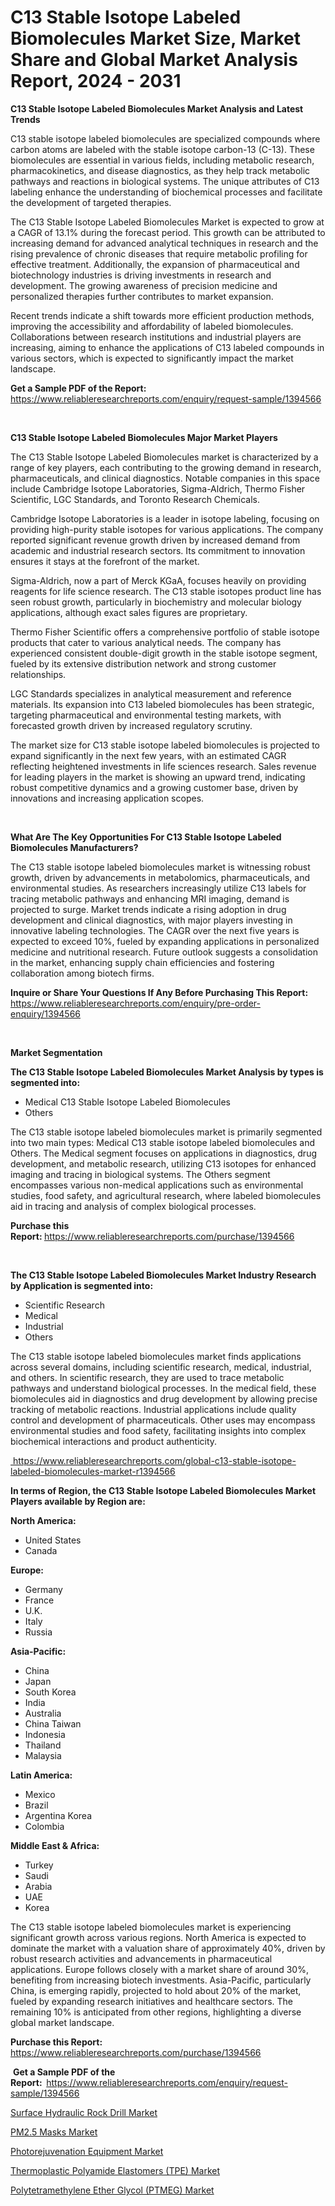 <p><h1>C13 Stable Isotope Labeled Biomolecules Market Size, Market Share and Global Market Analysis Report, 2024 - 2031</h1></p><p><strong>C13 Stable Isotope Labeled Biomolecules Market Analysis and Latest Trends</strong></p>
<p><p>C13 stable isotope labeled biomolecules are specialized compounds where carbon atoms are labeled with the stable isotope carbon-13 (C-13). These biomolecules are essential in various fields, including metabolic research, pharmacokinetics, and disease diagnostics, as they help track metabolic pathways and reactions in biological systems. The unique attributes of C13 labeling enhance the understanding of biochemical processes and facilitate the development of targeted therapies.</p><p>The C13 Stable Isotope Labeled Biomolecules Market is expected to grow at a CAGR of 13.1% during the forecast period. This growth can be attributed to increasing demand for advanced analytical techniques in research and the rising prevalence of chronic diseases that require metabolic profiling for effective treatment. Additionally, the expansion of pharmaceutical and biotechnology industries is driving investments in research and development. The growing awareness of precision medicine and personalized therapies further contributes to market expansion.</p><p>Recent trends indicate a shift towards more efficient production methods, improving the accessibility and affordability of labeled biomolecules. Collaborations between research institutions and industrial players are increasing, aiming to enhance the applications of C13 labeled compounds in various sectors, which is expected to significantly impact the market landscape.</p></p>
<p><strong>Get a Sample PDF of the Report:&nbsp;</strong> <a href="https://www.reliableresearchreports.com/enquiry/request-sample/1394566">https://www.reliableresearchreports.com/enquiry/request-sample/1394566</a></p>
<p>&nbsp;</p>
<p><strong>C13 Stable Isotope Labeled Biomolecules Major Market Players</strong></p>
<p><p>The C13 Stable Isotope Labeled Biomolecules market is characterized by a range of key players, each contributing to the growing demand in research, pharmaceuticals, and clinical diagnostics. Notable companies in this space include Cambridge Isotope Laboratories, Sigma-Aldrich, Thermo Fisher Scientific, LGC Standards, and Toronto Research Chemicals.</p><p>Cambridge Isotope Laboratories is a leader in isotope labeling, focusing on providing high-purity stable isotopes for various applications. The company reported significant revenue growth driven by increased demand from academic and industrial research sectors. Its commitment to innovation ensures it stays at the forefront of the market.</p><p>Sigma-Aldrich, now a part of Merck KGaA, focuses heavily on providing reagents for life science research. The C13 stable isotopes product line has seen robust growth, particularly in biochemistry and molecular biology applications, although exact sales figures are proprietary.</p><p>Thermo Fisher Scientific offers a comprehensive portfolio of stable isotope products that cater to various analytical needs. The company has experienced consistent double-digit growth in the stable isotope segment, fueled by its extensive distribution network and strong customer relationships.</p><p>LGC Standards specializes in analytical measurement and reference materials. Its expansion into C13 labeled biomolecules has been strategic, targeting pharmaceutical and environmental testing markets, with forecasted growth driven by increased regulatory scrutiny.</p><p>The market size for C13 stable isotope labeled biomolecules is projected to expand significantly in the next few years, with an estimated CAGR reflecting heightened investments in life sciences research. Sales revenue for leading players in the market is showing an upward trend, indicating robust competitive dynamics and a growing customer base, driven by innovations and increasing application scopes.</p></p>
<p>&nbsp;</p>
<p><strong>What Are The Key Opportunities For C13 Stable Isotope Labeled Biomolecules Manufacturers?</strong></p>
<p><p>The C13 stable isotope labeled biomolecules market is witnessing robust growth, driven by advancements in metabolomics, pharmaceuticals, and environmental studies. As researchers increasingly utilize C13 labels for tracing metabolic pathways and enhancing MRI imaging, demand is projected to surge. Market trends indicate a rising adoption in drug development and clinical diagnostics, with major players investing in innovative labeling technologies. The CAGR over the next five years is expected to exceed 10%, fueled by expanding applications in personalized medicine and nutritional research. Future outlook suggests a consolidation in the market, enhancing supply chain efficiencies and fostering collaboration among biotech firms.</p></p>
<p><strong>Inquire or Share Your Questions If Any Before Purchasing This Report:</strong> <a href="https://www.reliableresearchreports.com/enquiry/pre-order-enquiry/1394566">https://www.reliableresearchreports.com/enquiry/pre-order-enquiry/1394566</a></p>
<p>&nbsp;</p>
<p><strong>Market Segmentation</strong></p>
<p><strong>The C13 Stable Isotope Labeled Biomolecules Market Analysis by types is segmented into:</strong></p>
<p><ul><li>Medical C13 Stable Isotope Labeled Biomolecules</li><li>Others</li></ul></p>
<p><p>The C13 stable isotope labeled biomolecules market is primarily segmented into two main types: Medical C13 stable isotope labeled biomolecules and Others. The Medical segment focuses on applications in diagnostics, drug development, and metabolic research, utilizing C13 isotopes for enhanced imaging and tracing in biological systems. The Others segment encompasses various non-medical applications such as environmental studies, food safety, and agricultural research, where labeled biomolecules aid in tracing and analysis of complex biological processes.</p></p>
<p><strong>Purchase this Report:&nbsp;</strong><a href="https://www.reliableresearchreports.com/purchase/1394566">https://www.reliableresearchreports.com/purchase/1394566</a></p>
<p>&nbsp;</p>
<p><strong>The C13 Stable Isotope Labeled Biomolecules Market Industry Research by Application is segmented into:</strong></p>
<p><ul><li>Scientific Research</li><li>Medical</li><li>Industrial</li><li>Others</li></ul></p>
<p><p>The C13 stable isotope labeled biomolecules market finds applications across several domains, including scientific research, medical, industrial, and others. In scientific research, they are used to trace metabolic pathways and understand biological processes. In the medical field, these biomolecules aid in diagnostics and drug development by allowing precise tracking of metabolic reactions. Industrial applications include quality control and development of pharmaceuticals. Other uses may encompass environmental studies and food safety, facilitating insights into complex biochemical interactions and product authenticity.</p></p>
<p><a href="https://www.reliableresearchreports.com/global-c13-stable-isotope-labeled-biomolecules-market-r1394566">&nbsp;https://www.reliableresearchreports.com/global-c13-stable-isotope-labeled-biomolecules-market-r1394566</a></p>
<p><strong>In terms of Region, the C13 Stable Isotope Labeled Biomolecules Market Players available by Region are:</strong></p>
<p>
    <p> <strong> North America: </strong>
        <ul>
            <li>United States</li>
            <li>Canada</li>
        </ul>
        </p> 
    <p> <strong> Europe: </strong>
        <ul>
            <li>Germany</li>
            <li>France</li>
            <li>U.K.</li>
            <li>Italy</li>
            <li>Russia</li>
        </ul>
        </p> 
    <p> <strong> Asia-Pacific: </strong>
        <ul>
            <li>China</li>
            <li>Japan</li>
            <li>South Korea</li>
            <li>India</li>
            <li>Australia</li>
            <li>China Taiwan</li>
            <li>Indonesia</li>
            <li>Thailand</li>
            <li>Malaysia</li>
        </ul>
        </p> 
    <p> <strong> Latin America: </strong>
        <ul>
            <li>Mexico</li>
            <li>Brazil</li>
            <li>Argentina Korea</li>
            <li>Colombia</li>
        </ul>
        </p> 
    <p> <strong> Middle East & Africa: </strong>
        <ul>
            <li>Turkey</li>
            <li>Saudi</li>
            <li>Arabia</li>
            <li>UAE</li>
            <li>Korea</li>
        </ul>
    </p>
    </p>
<p><p>The C13 stable isotope labeled biomolecules market is experiencing significant growth across various regions. North America is expected to dominate the market with a valuation share of approximately 40%, driven by robust research activities and advancements in pharmaceutical applications. Europe follows closely with a market share of around 30%, benefiting from increasing biotech investments. Asia-Pacific, particularly China, is emerging rapidly, projected to hold about 20% of the market, fueled by expanding research initiatives and healthcare sectors. The remaining 10% is anticipated from other regions, highlighting a diverse global market landscape.</p></p>
<p><strong>Purchase this Report: </strong><a href="https://www.reliableresearchreports.com/purchase/1394566">https://www.reliableresearchreports.com/purchase/1394566</a></p>
<p>&nbsp;<strong>Get a Sample PDF of the Report:&nbsp;&nbsp;</strong><a href="https://www.reliableresearchreports.com/enquiry/request-sample/1394566">https://www.reliableresearchreports.com/enquiry/request-sample/1394566</a></p>
<p><strong></strong></p>
<p><p><a href="https://github.com/RunaHaque64/Market-Research-Report-List-1/blob/main/surface-hydraulic-rock-drill-market.md">Surface Hydraulic Rock Drill Market</a></p><p><a href="https://github.com/mauripalmi/Market-Research-Report-List-5/blob/main/pm25-masks-market.md">PM2.5 Masks Market</a></p><p><a href="https://www.linkedin.com/pulse/emerging-opportunities-challenges-global-photorejuvenation-equipment-pljxe?trackingId=vEy3OoiSSbGor8XT%2F2Eb3A%3D%3D">Photorejuvenation Equipment Market</a></p><p><a href="https://issuu.com/reportprime-2/docs/thermoplastic-polyamide-elastomers-_b6eb0d4b876cc6">Thermoplastic Polyamide Elastomers (TPE) Market</a></p><p><a href="https://issuu.com/reportprime-2/docs/polytetramethylene-ether-glycol-ptm_3985fc2935e623">Polytetramethylene Ether Glycol (PTMEG) Market</a></p></p>